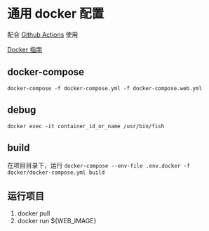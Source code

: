 # 通用 docker 配置

配合 [Github Actions](https://github.com/work-design/.github) 使用

[Docker 指南](https://github.com/work-design/home/blob/main/developer/docker.md)


## docker-compose

`docker-compose -f docker-compose.yml -f docker-compose.web.yml`

## debug

`docker exec -it container_id_or_name /usr/bin/fish`


## build 

在项目目录下，运行 `docker-compose --env-file .env.docker -f docker/docker-compose.yml build`


## 运行项目

1. docker pull
2. docker run ${WEB_IMAGE}
